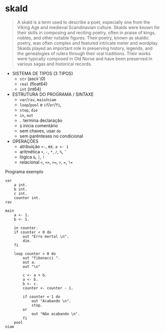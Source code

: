 # skald
> A skald is a term used to describe a poet, especially one from the Viking Age and medieval Scandinavian culture. Skalds were known for their skills in composing and reciting poetry, often in praise of kings, nobles, and other notable figures. Their poetry, known as skaldic poetry, was often complex and featured intricate meter and wordplay. Skalds played an important role in preserving history, legends, and the genealogies of rulers through their oral traditions. Their works were typically composed in Old Norse and have been preserved in various sagas and historical records.


- SISTEMA DE TIPOS (3 TIPOS)
	- `str` (ascii \\0)
	- `real` (float64)
	- `int` (int64)
- ESTRUTURA DO PROGRAMA / SINTAXE
	- `var`/`rav`, `main`/`niam`
    - `loop`/`pool` e `if`/`or`/`fi`, 
	- `stop`, `die`
	- `in`, `out`
	- `.` termina declaração
    - `$` inicia comentário
	- sem chaves, usar `do`
	- sem parênteses no condicional
- OPERAÇÕES
	- atribuição `<-`, ex. `a <- 1`
	- aritmética `+`, `-`, `*`, `/`, `%`, `ˆ`
	- lógica `&`, `|`, `!`
	- relacional `<`, `<=`, `>=`, `>`, `=`, `!=`

Programa exemplo
```
var
	a int.
	b int.
	c int.
	counter int.
rav

main
	a <- 1.
	b <- 1.

	in counter.
	if counter < 0 do
		out "Erro mortal \n".
		die.
	fi
		
	loop counter > 0 do
		out "fibonacci ".
		out a.
        out "\n"

		c <- a + b.
		a <- b.
		b <- c.
		counter <- counter - 1.
		
		if counter = 1 do
			out "Acabando \n".
			stop.
		or
			out "Não acabando \n".
		fi
	pool
niam
```
